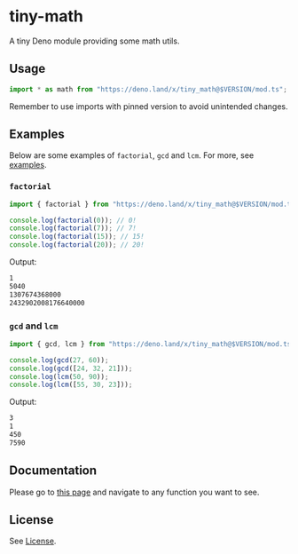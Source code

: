 # tiny-math

A tiny Deno module providing some math utils.

## Usage

```ts
import * as math from "https://deno.land/x/tiny_math@$VERSION/mod.ts";
```

Remember to use imports with pinned version to avoid unintended changes.

## Examples

Below are some examples of `factorial`, `gcd` and `lcm`. For more, see [examples](./examples/).

### `factorial`

```ts
import { factorial } from "https://deno.land/x/tiny_math@$VERSION/mod.ts";

console.log(factorial(0)); // 0!
console.log(factorial(7)); // 7!
console.log(factorial(15)); // 15!
console.log(factorial(20)); // 20!
```

Output:

```sh
1
5040
1307674368000
2432902008176640000
```

### `gcd` and `lcm`

```ts
import { gcd, lcm } from "https://deno.land/x/tiny_math@$VERSION/mod.ts";

console.log(gcd(27, 60));
console.log(gcd([24, 32, 21]));
console.log(lcm(50, 90));
console.log(lcm([55, 30, 23]));
```

Output:

```sh
3
1
450
7590
```

## Documentation

Please go to [this page](https://deno.land/x/tiny_math?doc) and navigate to any function you want to see.

## License

See [License](./LICENSE).
